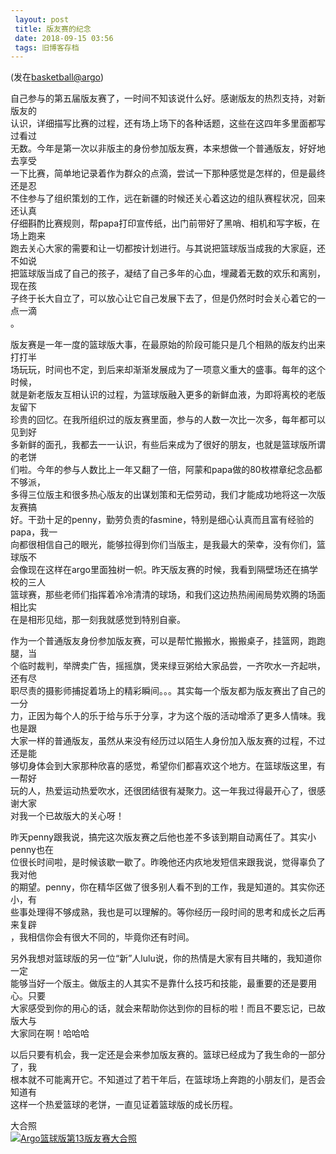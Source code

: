 ```yaml
---
 layout: post
 title: 版友赛的纪念
 date: 2018-09-15 03:56
 tags: 旧博客存档
---
```

(发在[basketball@argo](http://bbs.zsu.edu.cn/bbscon?board=Basketball&file=G.1210610835.A))

自己参与的第五届版友赛了，一时间不知该说什么好。感谢版友的热烈支持，对新版友的  
认识，详细描写比赛的过程，还有场上场下的各种话题，这些在这四年多里面都写过看过  
无数。今年是第一次以非版主的身份参加版友赛，本来想做一个普通版友，好好地去享受  
一下比赛，简单地记录着作为群众的点滴，尝试一下那种感觉是怎样的，但是最终还是忍  
不住参与了组织策划的工作，远在新疆的时候还关心着这边的组队赛程状况，回来还认真  
仔细斟酌比赛规则，帮papa打印宣传纸，出门前带好了黑哨、相机和写字板，在场上跑来  
跑去关心大家的需要和让一切都按计划进行。与其说把篮球版当成我的大家庭，还不如说  
把篮球版当成了自己的孩子，凝结了自己多年的心血，埋藏着无数的欢乐和离别，现在孩  
子终于长大自立了，可以放心让它自己发展下去了，但是仍然时时会关心着它的一点一滴  
。

版友赛是一年一度的篮球版大事，在最原始的阶段可能只是几个相熟的版友约出来打打半  
场玩玩，时间也不定，到后来却渐渐发展成为了一项意义重大的盛事。每年的这个时候，  
就是新老版友互相认识的过程，为篮球版融入更多的新鲜血液，为即将离校的老版友留下  
珍贵的回忆。在我所组织过的版友赛里面，参与的人数一次比一次多，每年都可以见到好  
多新鲜的面孔，我都去一一认识，有些后来成为了很好的朋友，也就是篮球版所谓的老饼  
们啦。今年的参与人数比上一年又翻了一倍，阿蒙和papa做的80枚襟章纪念品都不够派，  
多得三位版主和很多热心版友的出谋划策和无偿劳动，我们才能成功地将这一次版友赛搞  
好。干劲十足的penny，勤劳负责的fasmine，特别是细心认真而且富有经验的papa，我一  
向都很相信自己的眼光，能够拉得到你们当版主，是我最大的荣幸，没有你们，篮球版不  
会像现在这样在argo里面独树一帜。昨天版友赛的时候，我看到隔壁场还在搞学校的三人  
篮球赛，那些老师们指挥着冷冷清清的球场，和我们这边热热闹闹局势欢腾的场面相比实  
在是相形见绌，那一刻我就感觉到特别自豪。

作为一个普通版友身份参加版友赛，可以是帮忙搬搬水，搬搬桌子，挂篮网，跑跑腿，当  
个临时裁判，举牌卖广告，摇摇旗，煲来绿豆粥给大家品尝，一齐吹水一齐起哄，还有尽  
职尽责的摄影师捕捉着场上的精彩瞬间。。。其实每一个版友都为版友赛出了自己的一分  
力，正因为每个人的乐于给与乐于分享，才为这个版的活动增添了更多人情味。我也是跟  
大家一样的普通版友，虽然从来没有经历过以陌生人身份加入版友赛的过程，不过还是能  
够切身体会到大家那种欣喜的感觉，希望你们都喜欢这个地方。在篮球版这里，有一帮好  
玩的人，热爱运动热爱吹水，还很团结很有凝聚力。这一年我过得最开心了，很感谢大家  
对我一个已故版大的关心呀！

昨天penny跟我说，搞完这次版友赛之后他也差不多该到期自动离任了。其实小penny也在  
位很长时间啦，是时候该歇一歇了。昨晚他还内疚地发短信来跟我说，觉得辜负了我对他  
的期望。penny，你在精华区做了很多别人看不到的工作，我是知道的。其实你还小，有  
些事处理得不够成熟，我也是可以理解的。等你经历一段时间的思考和成长之后再来复辟  
，我相信你会有很大不同的，毕竟你还有时间。

另外我想对篮球版的另一位“新”人lulu说，你的热情是大家有目共睹的，我知道你一定  
能够当好一个版主。做版主的人其实不是靠什么技巧和技能，最重要的还是要用心。只要  
大家感受到你的用心的话，就会来帮助你达到你的目标的啦！而且不要忘记，已故版大与  
大家同在啊！哈哈哈

以后只要有机会，我一定还是会来参加版友赛的。篮球已经成为了我生命的一部分了，我  
根本就不可能离开它。不知道过了若干年后，在篮球场上奔跑的小朋友们，是否会知道有  
这样一个热爱篮球的老饼，一直见证着篮球版的成长历程。

大合照  
[![Argo篮球版第13版友赛大合照](http://imglf5.nosdn0.126.net/img/d3RhVFdGTXZTU3FWYjUvU0NEZTFhbzVBNzBLNzU1ZjhNeXhoZTluNXVYMmNnY25rV0VESHZnPT0.jpg)](http://imglf5.nosdn0.126.net/img/d3RhVFdGTXZTU3FWYjUvU0NEZTFhbzVBNzBLNzU1ZjhNeXhoZTluNXVYMmNnY25rV0VESHZnPT0.jpg)


